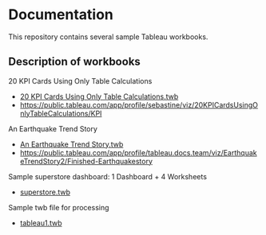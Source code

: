 # Documentation

This repository contains several sample Tableau workbooks.

## Description of workbooks

20 KPI Cards Using Only Table Calculations
* [20 KPI Cards Using Only Table Calculations.twb](./20%20KPI%20Cards%20Using%20Only%20Table%20Calculations.twb)
* https://public.tableau.com/app/profile/sebastine/viz/20KPICardsUsingOnlyTableCalculations/KPI

An Earthquake Trend Story
* [An Earthquake Trend Story.twb](./An%20Earthquake%20Trend%20Story.twb)
* https://public.tableau.com/app/profile/tableau.docs.team/viz/EarthquakeTrendStory2/Finished-Earthquakestory

Sample superstore dashboard: 1 Dashboard + 4 Worksheets
* [superstore.twb](./superstore.twb)

Sample twb file for processing
* [tableau1.twb](./tableau1.twb)
